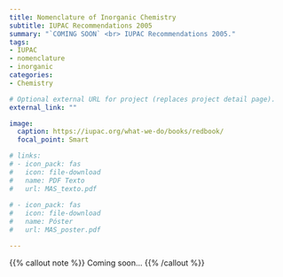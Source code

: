 ```yaml
---
title: Nomenclature of Inorganic Chemistry
subtitle: IUPAC Recommendations 2005
summary: "`COMING SOON` <br> IUPAC Recommendations 2005."
tags:
- IUPAC
- nomenclature
- inorganic
categories:
- Chemistry

# Optional external URL for project (replaces project detail page).
external_link: ""

image:
  caption: https://iupac.org/what-we-do/books/redbook/
  focal_point: Smart

# links:
# - icon_pack: fas
#   icon: file-download
#   name: PDF Texto
#   url: MAS_texto.pdf
  
# - icon_pack: fas
#   icon: file-download
#   name: Póster
#   url: MAS_poster.pdf

---
```


{{% callout note %}}
Coming soon...
{{% /callout %}}